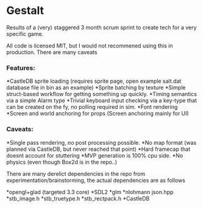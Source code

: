 # Gestalt

Results of a (very) staggered 3 month scrum sprint to create tech for a very specific game.

All code is licensed MIT, but I would not recommened using this in production. There are many caveats

### Features:
*CastleDB sprite loading (requires sprite page, open example salt.dat database file in bin as an example)
*Sprite batching by texture
*Simple struct-based workflow for getting something up quickly.
*Timing semantics via a simple Alarm type
*Trivial keyboard input checking via a key-type that can be created on the fy, no polling required in sim.
*Font rendering
*Screen and world anchoring for props (Screen anchoring mainly for UI)


### Caveats:
*Single pass rendering, no post processing possible.
*No map format (was planned via CastleDB, but never reached that point)
*Hard framecap that doesnt account for stuttering
*MVP generation is 100% cpu side.
*No physics (even though Box2d is in the repo..)

There are many derelict dependencies in the repo from experimentation/brainstorming, the actual dependencies are as follows

*opengl+glad (targeted 3.3 core)
*SDL2
*glm
*nlohmann json.hpp
*stb_image.h
*stb_truetype.h
*stb_rectpack.h
*CastleDB
